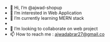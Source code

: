 - 👋 Hi, I’m @ajwad-shopup
- 👀 I’m interested in Web Application
- 🌱 I’m currently learning MERN stack
- 
- 💞️ I’m looking to collaborate on web project
- 📫 How to reach me : ajwadabrar27@gmail.co
<!---
ajwad-shopup/ajwad-shopup is a ✨ special ✨ repository because its `README.md` (this file) appears on your GitHub profile.
You can click the Preview link to take a look at your changes.
--->
